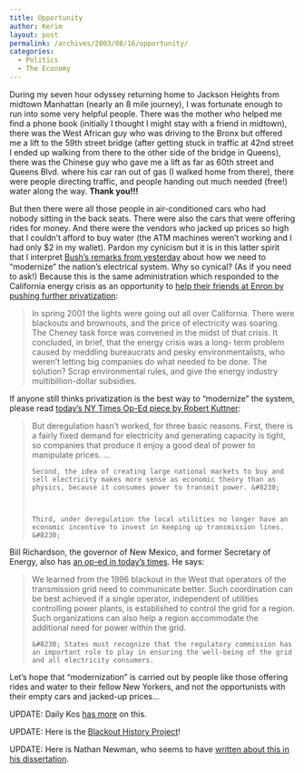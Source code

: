 ```yaml
---
title: Opportunity
author: Kerim
layout: post
permalink: /archives/2003/08/16/opportunity/
categories:
  - Politics
  - The Economy
---
```

During my seven hour odyssey returning home to Jackson Heights from midtown Manhattan (nearly an 8 mile journey), I was fortunate enough to run into some very helpful people. There was the mother who helped me find a phone book (initially I thought I might stay with a friend in midtown), there was the West African guy who was driving to the Bronx but offered me a lift to the 59th street bridge (after getting stuck in traffic at 42nd street I ended up walking from there to the other side of the bridge in Queens), there was the Chinese guy who gave me a lift as far as 60th street and Queens Blvd. where his car ran out of gas (I walked home from there), there were people directing traffic, and people handing out much needed (free!) water along the way. **Thank you!!!**

But then there were all those people in air-conditioned cars who had nobody sitting in the back seats. There were also the cars that were offering rides for money. And there were the vendors who jacked up prices so high that I couldn&#8217;t afford to buy water (the ATM machines weren&#8217;t working and I had only $2 in my wallet). Pardon my cynicism but it is in this latter spirit that I interpret <a href="http://www.miami.com/mld/miamiherald/business/6534875.htm" onclick="_gaq.push(['_trackEvent', 'outbound-article', 'http://www.miami.com/mld/miamiherald/business/6534875.htm', 'Bush&#8217;s remarks from yesterday']);" >Bush&#8217;s remarks from yesterday</a> about how we need to &#8220;modernize&#8221; the nation&#8217;s electrical system. Why so cynical? (As if you need to ask!) Because this is the same administration which responded to the California energy crisis as an opportunity to <a href="http://www.pkarchive.org/column/032803.html" onclick="_gaq.push(['_trackEvent', 'outbound-article', 'http://www.pkarchive.org/column/032803.html', 'help their friends at Enron by pushing further privatization']);" >help their friends at Enron by pushing further privatization</a>:


>   In spring 2001 the lights were going out all over California. There were blackouts and brownouts, and the price of electricity was soaring. The Cheney task force was convened in the midst of that crisis. It concluded, in brief, that the energy crisis was a long- term problem caused by meddling bureaucrats and pesky environmentalists, who weren&#8217;t letting big companies do what needed to be done. The solution? Scrap environmental rules, and give the energy industry multibillion-dollar subsidies.


If anyone still thinks privatization is the best way to &#8220;modernize&#8221; the system, please read <a href="http://www.nytimes.com/2003/08/16/opinion/16KUTT.html" onclick="_gaq.push(['_trackEvent', 'outbound-article', 'http://www.nytimes.com/2003/08/16/opinion/16KUTT.html', 'today&#8217;s NY Times Op-Ed piece by Robert Kuttner']);" >today&#8217;s NY Times Op-Ed piece by Robert Kuttner</a>:


>   But deregulation hasn&#8217;t worked, for three basic reasons. First, there is a fairly fixed demand for electricity and generating capacity is tight, so companies that produce it enjoy a good deal of power to manipulate prices. &#8230; 
>   
>   
>     Second, the idea of creating large national markets to buy and sell electricity makes more sense as economic theory than as physics, because it consumes power to transmit power. &#8230;
>   
>   
>   
>     Third, under deregulation the local utilities no longer have an economic incentive to invest in keeping up transmission lines. &#8230;
>   


Bill Richardson, the governor of New Mexico, and former Secretary of Energy, also has <a href="http://www.nytimes.com/2003/08/16/opinion/16RICH.html" onclick="_gaq.push(['_trackEvent', 'outbound-article', 'http://www.nytimes.com/2003/08/16/opinion/16RICH.html', 'an op-ed in today&#8217;s times']);" >an op-ed in today&#8217;s times</a>. He says:


>   We learned from the 1996 blackout in the West that operators of the transmission grid need to communicate better. Such coordination can be best achieved if a single operator, independent of utilities controlling power plants, is established to control the grid for a region. Such organizations can also help a region accommodate the additional need for power within the grid. 
>   
>   
>     &#8230; States must recognize that the regulatory commission has an important role to play in ensuring the well-being of the grid and all electricity consumers.
>   


Let&#8217;s hope that &#8220;modernization&#8221; is carried out by people like those offering rides and water to their fellow New Yorkers, and not the opportunists with their empty cars and jacked-up prices&#8230;

UPDATE: Daily Kos <a href="http://www.dailykos.com/archives/003829.html" onclick="_gaq.push(['_trackEvent', 'outbound-article', 'http://www.dailykos.com/archives/003829.html', 'has more']);" >has more</a> on this.

UPDATE: Here is the <a href="http://blackout.gmu.edu/transition.html" onclick="_gaq.push(['_trackEvent', 'outbound-article', 'http://blackout.gmu.edu/transition.html', 'Blackout History Project']);" >Blackout History Project</a>!

UPDATE: Here is Nathan Newman, who seems to have <a href="http://www.nathannewman.org/log/archives/001067.shtml" onclick="_gaq.push(['_trackEvent', 'outbound-article', 'http://www.nathannewman.org/log/archives/001067.shtml', 'written about this in his dissertation']);" >written about this in his dissertation</a>.

